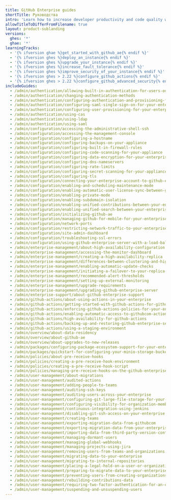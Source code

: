 ```yaml
---
title: GitHub Enterprise guides
shortTitle: Руководства
intro: 'Learn how to increase developer productivity and code quality with {% data variables.product.product_name %}.'
allowTitleToDifferFromFilename: true
layout: product-sublanding
versions:
  ghes: '*'
  ghae: '*'
learningTracks:
  - '{% ifversion ghae %}get_started_with_github_ae{% endif %}'
  - '{% ifversion ghes %}deploy_an_instance{% endif %}'
  - '{% ifversion ghes %}upgrade_your_instance{% endif %}'
  - '{% ifversion ghes %}increase_fault_tolerance{% endif %}'
  - '{% ifversion ghes %}improve_security_of_your_instance{% endif %}'
  - '{% ifversion ghes > 2.22 %}configure_github_actions{% endif %}'
  - '{% ifversion ghes > 2.22 %}configure_github_advanced_security{% endif %}'
includeGuides:
  - /admin/authentication/allowing-built-in-authentication-for-users-outside-your-identity-provider
  - /admin/authentication/changing-authentication-methods
  - /admin/authentication/configuring-authentication-and-provisioning-for-your-enterprise-using-azure-ad
  - /admin/authentication/configuring-saml-single-sign-on-for-your-enterprise
  - /admin/authentication/configuring-user-provisioning-for-your-enterprise
  - /admin/authentication/using-cas
  - /admin/authentication/using-ldap
  - /admin/authentication/using-saml
  - /admin/configuration/accessing-the-administrative-shell-ssh
  - /admin/configuration/accessing-the-management-console
  - /admin/configuration/configuring-a-hostname
  - /admin/configuration/configuring-backups-on-your-appliance
  - /admin/configuration/configuring-built-in-firewall-rules
  - /admin/configuration/configuring-code-scanning-for-your-appliance
  - /admin/configuration/configuring-data-encryption-for-your-enterprise
  - /admin/configuration/configuring-dns-nameservers
  - /admin/configuration/configuring-rate-limits
  - /admin/configuration/configuring-secret-scanning-for-your-appliance
  - /admin/configuration/configuring-tls
  - /admin/configuration/connecting-your-enterprise-account-to-github-enterprise-cloud
  - /admin/configuration/enabling-and-scheduling-maintenance-mode
  - /admin/configuration/enabling-automatic-user-license-sync-between-github-enterprise-server-and-github-enterprise-cloud
  - /admin/configuration/enabling-private-mode
  - /admin/configuration/enabling-subdomain-isolation
  - /admin/configuration/enabling-unified-contributions-between-your-enterprise-account-and-githubcom
  - /admin/configuration/enabling-unified-search-between-your-enterprise-account-and-githubcom
  - /admin/configuration/initializing-github-ae
  - /admin/configuration/managing-github-for-mobile-for-your-enterprise
  - /admin/configuration/network-ports
  - /admin/configuration/restricting-network-traffic-to-your-enterprise
  - /admin/configuration/site-admin-dashboard
  - /admin/configuration/troubleshooting-ssl-errors
  - /admin/configuration/using-github-enterprise-server-with-a-load-balancer
  - /admin/enterprise-management/about-high-availability-configuration
  - /admin/enterprise-management/accessing-the-monitor-dashboard
  - /admin/enterprise-management/creating-a-high-availability-replica
  - /admin/enterprise-management/differences-between-clustering-and-high-availability-ha
  - /admin/enterprise-management/enabling-automatic-update-checks
  - /admin/enterprise-management/initiating-a-failover-to-your-replica-appliance
  - /admin/enterprise-management/recommended-alert-thresholds
  - /admin/enterprise-management/setting-up-external-monitoring
  - /admin/enterprise-management/upgrade-requirements
  - /admin/enterprise-management/upgrading-github-enterprise-server
  - /admin/enterprise-support/about-github-enterprise-support
  - /admin/github-actions/about-using-actions-in-your-enterprise
  - /admin/github-actions/getting-started-with-github-actions-for-github-enterprise-server
  - /admin/github-actions/enforcing-github-actions-policies-for-your-enterprise
  - /admin/github-actions/enabling-automatic-access-to-githubcom-actions-using-github-connect
  - /admin/github-actions/high-availability-for-github-actions
  - /admin/github-actions/backing-up-and-restoring-github-enterprise-server-with-github-actions-enabled
  - /admin/github-actions/using-a-staging-environment
  - /admin/overview/about-data-residency
  - /admin/overview/about-github-ae
  - /admin/overview/about-upgrades-to-new-releases
  - /admin/packages/configuring-package-ecosystem-support-for-your-enterprise
  - /admin/packages/quickstart-for-configuring-your-minio-storage-bucket-for-github-packages
  - /admin/policies/about-pre-receive-hooks
  - /admin/policies/creating-a-pre-receive-hook-environment
  - /admin/policies/creating-a-pre-receive-hook-script
  - /admin/policies/managing-pre-receive-hooks-on-the-github-enterprise-server-appliance
  - /admin/user-management/about-migrations
  - /admin/user-management/audited-actions
  - /admin/user-management/adding-people-to-teams
  - /admin/user-management/auditing-ssh-keys
  - /admin/user-management/auditing-users-across-your-enterprise
  - /admin/user-management/configuring-git-large-file-storage-for-your-enterprise
  - /admin/user-management/configuring-visibility-for-organization-membership
  - /admin/user-management/continuous-integration-using-jenkins
  - /admin/user-management/disabling-git-ssh-access-on-your-enterprise
  - /admin/user-management/creating-teams
  - /admin/user-management/exporting-migration-data-from-githubcom
  - /admin/user-management/exporting-migration-data-from-your-enterprise
  - /admin/user-management/importing-data-from-third-party-version-control-systems
  - /admin/user-management/managing-dormant-users
  - /admin/user-management/managing-global-webhooks
  - /admin/user-management/managing-projects-using-jira
  - /admin/user-management/removing-users-from-teams-and-organizations
  - /admin/user-management/migrating-data-to-your-enterprise
  - /admin/user-management/migrating-to-internal-repositories
  - /admin/user-management/placing-a-legal-hold-on-a-user-or-organization
  - /admin/user-management/preparing-to-migrate-data-to-your-enterprise
  - /admin/user-management/preventing-users-from-creating-organizations
  - /admin/user-management/rebuilding-contributions-data
  - /admin/user-management/requiring-two-factor-authentication-for-an-organization
  - /admin/user-management/suspending-and-unsuspending-users
---
```


